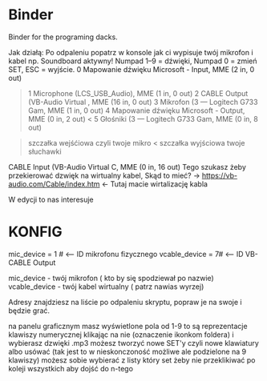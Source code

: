 # Binder
Binder for the programing dacks.

Jak działą:
Po odpaleniu popatrz w konsole jak ci wypisuje twój mikrofon i kabel np.
Soundboard aktywny! Numpad 1–9 = dźwięki, Numpad 0 = zmień SET, ESC = wyjście.
   0 Mapowanie dźwięku Microsoft - Input, MME (2 in, 0 out)
>  1 Microphone (LCS_USB_Audio), MME (1 in, 0 out)
   2 CABLE Output (VB-Audio Virtual , MME (16 in, 0 out)
   3 Mikrofon (3 — Logitech G733 Gam, MME (1 in, 0 out)
   4 Mapowanie dźwięku Microsoft - Output, MME (0 in, 2 out)
<  5 Głośniki (3 — Logitech G733 Gam, MME (0 in, 8 out)

> szczałka wejśćiowa czyli twoje mikro
< szczałka wyjściowa twoje słuchawki
> 
CABLE Input (VB-Audio Virtual C, MME (0 in, 16 out) 
Tego szukasz żeby przekierować dzwięk na wirtualny kabel, Skąd to mieć? 
-> https://vb-audio.com/Cable/index.htm  <- Tutaj macie wirtalizację kabla

W edycji to nas interesuje 
# KONFIG
mic_device = 1  # <-- ID mikrofonu fizycznego
vcable_device = 7# <-- ID VB-CABLE Output

mic_device - twój mikrofon ( kto by się spodziewał po nazwie)
vcable_device - twój kabel wirtualny  ( patrz nawias wyrzej)

Adresy znajdziesz na liście po odpaleniu skryptu, popraw je na swoje i będzie grać.

na panelu graficznym masz wyświetlone pola od 1-9 to są reprezentacje klawiszy numerycznej klikając na nie (oznaczenie ikonkom foldera) i wybierasz dzwięki .mp3 
możesz tworzyć nowe SET'y czyli nowe klawiatury albo usówać (tak jest to w nieskonczoność możliwe ale podzielone na 9 klawiszy)
możesz sobie wybierać z listy który set żeby nie przeklikiwać po koleji wszystkich aby dojść do n-tego

        
